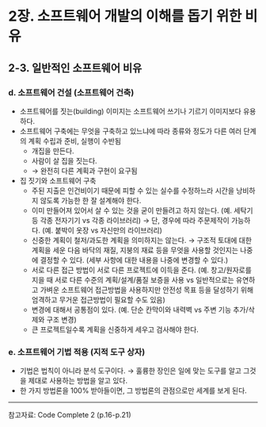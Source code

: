 # 2장. 소프트웨어 개발의 이해를 돕기 위한 비유

## 2-3. 일반적인 소프트웨어 비유

### d. 소프트웨어 건설 (소프트웨어 건축)

- 소프트웨어를 짓는(building) 이미지는 소프트웨어 쓰기나 기르기 이미지보다 유용하다.
- 소프트웨어 구축에는 무엇을 구축하고 있느냐에 따라 종류와 정도가 다른 여러 단계의 계획 수립과 준비, 실행이 수반됨
    - 개집을 만든다.
    - 사람이 살 집을 짓는다.
    - → 완전히 다른 계획과 구현이 요구됨
- 집 짓기와 소프트웨어 구축
    - 주된 지출은 인건비이기 때문에 피할 수 있는 실수를 수정하느라 시간을 낭비하지 않도록 가능한 한 잘 설계해야 한다.
    - 이미 만들어져 있어서 살 수 있는 것을 굳이 만들려고 하지 않는다. (예. 세탁기 등 각종 전자기기 vs 각종 라이브러리) → 단, 경우에 따라 주문제작이 가능하다. (예. 붙박이 옷장 vs 자신만의 라이브러리)
    - 신중한 계획이 철저/과도한 계획을 의미하지는 않는다. → 구조적 토대에 대한 계획을 세운 다음 바닥의 재질, 지붕의 재료 등을 무엇을 사용할 것인지는 나중에 결정할 수 있다. (세부 사항에 대한 내용을 나중에 변경할 수 있다.)
    - 서로 다른 접근 방법이 서로 다른 프로젝트에 이득을 준다. (예. 창고/원자로를 지을 때 서로 다른 수준의 계획/설계/품질 보증을 사용 vs 일반적으로는 유연하고 가벼운 소프트웨어 접근방법을 사용하지만 안전성 목표 등을 달성하기 위해 엄격하고 무거운 접근방법이 필요할 수도 있음)
    - 변경에 대해서 공통점이 있다. (예. 단순 칸막이와 내력벽 vs 주변 기능 추가/삭제와 구조 변경)
    - 큰 프로젝트일수록 계획을 신중하게 세우고 검사해야 한다.

### e. 소프트웨어 기법 적용 (지적 도구 상자)

- 기법은 법칙이 아니라 분석 도구이다. → 훌륭한 장인은 일에 맞는 도구를 알고 그것을 제대로 사용하는 방법을 알고 있다.
- 한 가지 방법론을 100% 받아들이면, 그 방법론의 관점으로만 세계를 보게 된다.

---
참고자료: Code Complete 2 (p.16-p.21)
